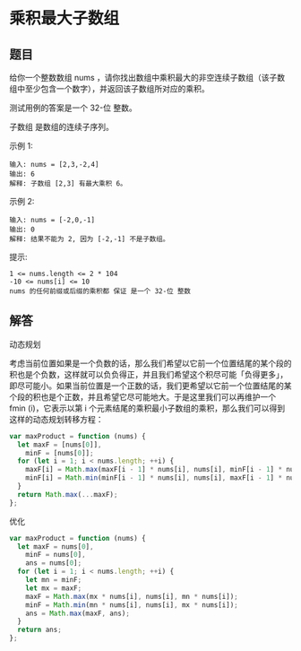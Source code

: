 # 乘积最大子数组

## 题目
给你一个整数数组 nums ，请你找出数组中乘积最大的非空连续子数组（该子数组中至少包含一个数字），并返回该子数组所对应的乘积。

测试用例的答案是一个 32-位 整数。

子数组 是数组的连续子序列。

示例 1:
```
输入: nums = [2,3,-2,4]
输出: 6
解释: 子数组 [2,3] 有最大乘积 6。
```
示例 2:
```
输入: nums = [-2,0,-1]
输出: 0
解释: 结果不能为 2, 因为 [-2,-1] 不是子数组。
```

提示:
```
1 <= nums.length <= 2 * 104
-10 <= nums[i] <= 10
nums 的任何前缀或后缀的乘积都 保证 是一个 32-位 整数
```

## 解答

动态规划

考虑当前位置如果是一个负数的话，那么我们希望以它前一个位置结尾的某个段的积也是个负数，这样就可以负负得正，并且我们希望这个积尽可能「负得更多」，即尽可能小。如果当前位置是一个正数的话，我们更希望以它前一个位置结尾的某个段的积也是个正数，并且希望它尽可能地大。于是这里我们可以再维护一个 fmin
​(i)，它表示以第 i 个元素结尾的乘积最小子数组的乘积，那么我们可以得到这样的动态规划转移方程：


```js
var maxProduct = function (nums) {
  let maxF = [nums[0]],
    minF = [nums[0]];
  for (let i = 1; i < nums.length; ++i) {
    maxF[i] = Math.max(maxF[i - 1] * nums[i], nums[i], minF[i - 1] * nums[i]);
    minF[i] = Math.min(minF[i - 1] * nums[i], nums[i], maxF[i - 1] * nums[i]);
  }
  return Math.max(...maxF);
};
```

优化
```js
var maxProduct = function (nums) {
  let maxF = nums[0],
    minF = nums[0],
    ans = nums[0];
  for (let i = 1; i < nums.length; ++i) {
    let mn = minF;
    let mx = maxF;
    maxF = Math.max(mx * nums[i], nums[i], mn * nums[i]);
    minF = Math.min(mn * nums[i], nums[i], mx * nums[i]);
    ans = Math.max(maxF, ans);
  }
  return ans;
};
```